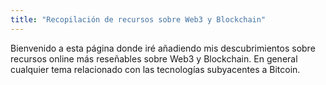 ```yaml
---
title: "Recopilación de recursos sobre Web3 y Blockchain"
---
```


Bienvenido a esta página donde iré añadiendo mis descubrimientos sobre recursos online más reseñables sobre Web3 y Blockchain. En general cualquier tema relacionado con las tecnologías subyacentes a Bitcoin.
